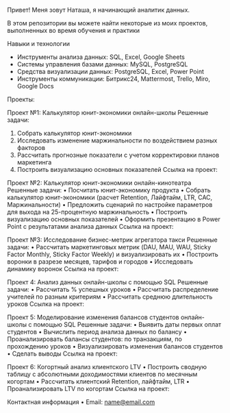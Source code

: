 Привет! Меня зовут Наташа, я начинающий аналитик данных. 

В этом репозитории вы можете найти некоторые из моих проектов, выполненных во время обучения и практики

Навыки и технологии

 -	Инструменты анализа данных: SQL, Excel, Google Sheets
 -	Системы управления базами данных: MySQL, PostgreSQL
 -	Средства визуализации данных: PostgreSQL, Excel, Power Point
 -	Инструменты коммуникации: Битрикс24, Mattermost, Trello, Miro, Google Docs

Проекты: 

Проект №1: Калькулятор юнит-экономики онлайн-школы
Решенные задачи:
1. Собрать калькулятор юнит-экономики
2. Исследовать изменение маржинальности по воздействием разных факторов
3. Рассчитать прогнозные показатели с учетом корректировки планов маркетинга
4. Построить визуализацию основных показателей
Ссылка на проект: 

Проект №2: Калькулятор юнит-экономики онлайн-кинотеатра
Решенные задачи:
•	Посчитать юнит-экономику продукта
•	Собрать калькулятор юнит-экономики (расчет Retention, Лайфтайм, LTR, CAC, Маржинальности)
•	Предложить сценарий по настройке параметров для выхода на 25-процентную маржинальность
•	Построить визуализацию основных показателей
•	Оформить презентацию в Power Point с результатами анализа данных
Ссылка на проект: 

Проект №3: Исследование бизнес-метрик агрегатора такси
Решенные задачи:
•	Рассчитать маркетинговых метрик (DAU, MAU, WAU, Sticky Factor Monthly, Sticky Factor Weekly) и визуализировать их
•	Построить воронки в разрезе месяцев, тарифов и городов
•	Исследовать динамику воронок
Ссылка на проект: 

Проект 4: Анализ данных онлайн-школы с помощью SQL
Решенные задачи:
•	Рассчитать % успешных уроков
•	Рассчитать распределение учителей по разным критериям
•	Рассчитать среднюю длительность уроков
Ссылка на проект: 

Проект 5: Моделирование изменения балансов студентов онлайн-школы с помощью SQL
Решенные задачи:
•	Выявить даты первых оплат студентов
•	Вычислить период анализа данных по балансу
•	Проанализировать балансы студентов: по транзакциям, по прохождению уроков
•	Визуализировать изменения балансов студентов
•	Сделать выводы
Ссылка на проект: 

Проект 6: Когортный анализ клиентского LTV
•	Построить сводную таблицу с абсолютными доходимостями клиентов по месячным когортам 
•	Рассчитать клиентский Retention, лайфтайм, LTR 
•	Проанализировать LTV по когортам
Ссылка на проект: 

Контактная информация
•	Email: name@email.com
